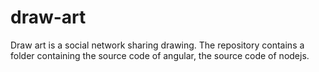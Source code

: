 # draw-art


Draw art is a social network sharing drawing.
The repository contains a folder containing the source code of angular, the source code of nodejs.
